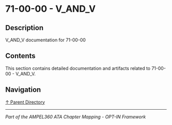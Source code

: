 # 71-00-00 - V_AND_V

## Description

V_AND_V documentation for 71-00-00

## Contents

This section contains detailed documentation and artifacts related to 71-00-00 - V_AND_V.

## Navigation

[↑ Parent Directory](../README.md)

---

*Part of the AMPEL360 ATA Chapter Mapping - OPT-IN Framework*
